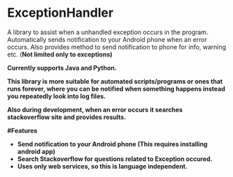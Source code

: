 # ExceptionHandler
A library to assist when a unhandled exception occurs in the program. Automatically sends notification to your Android phone when an error occurs. Also provides method to send notification to phone for info, warning etc. (<b>Not limited only to exceptions)

Currently supports Java and Python.

This library is more suitable for automated scripts/programs or ones that runs forever, where you can be notified when something happens instead you repeatedly look into log files.

Also during development, when an error occurs it searches stackoverflow site and provides results.


#Features
- Send notification to your Android phone (This requires installing android app)
- Search Stackoverflow for questions related to Exception occured.
- Uses only web services, so this is language independent.


